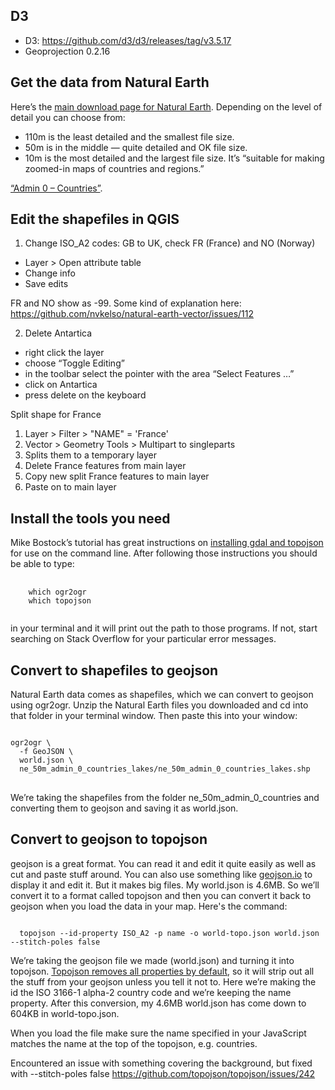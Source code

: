 ## D3
- D3: https://github.com/d3/d3/releases/tag/v3.5.17
- Geoprojection 0.2.16

## Get the data from Natural Earth
Here’s the [main download page for Natural Earth](http://www.naturalearthdata.com/downloads/). Depending on the level of detail you can choose from:

* 110m is the least detailed and the smallest file size.
* 50m is in the middle — quite detailed and OK file size.
* 10m is the most detailed and the largest file size. It’s “suitable for making zoomed-in maps of countries and regions.”

[“Admin 0 – Countries”](http://www.naturalearthdata.com/http//www.naturalearthdata.com/download/50m/cultural/ne_50m_admin_0_countries.zip).

## Edit the shapefiles in QGIS
1. Change ISO_A2 codes: GB to UK, check FR (France) and NO (Norway)
- Layer > Open attribute table
- Change info
- Save edits

FR and NO show as -99. Some kind of explanation here: https://github.com/nvkelso/natural-earth-vector/issues/112

2. Delete Antartica
- right click the layer
- choose “Toggle Editing”
- in the toolbar select the pointer with the area “Select Features …”
- click on Antartica
- press delete on the keyboard

Split shape for France
1. Layer > Filter > "NAME" =  'France'
2. Vector > Geometry Tools > Multipart to singleparts
3. Splits them to a temporary layer
4. Delete France features from main layer
5. Copy new split France features to main layer
6. Paste on to main layer


## Install the tools you need
Mike Bostock’s tutorial has great instructions on [installing gdal and topojson](https://bost.ocks.org/mike/map/#installing-tools) for use on the command line. After following those instructions you should be able to type:
<pre>
  <code>
    which ogr2ogr
    which topojson
  </code>
</pre>
in your terminal and it will print out the path to those programs. If not, start searching on Stack Overflow for your particular error messages.

## Convert to shapefiles to geojson
Natural Earth data comes as shapefiles, which we can convert to geojson using ogr2ogr. Unzip the Natural Earth files you downloaded and cd into that folder in your terminal window. Then paste this into your window:

<pre>
<code>
ogr2ogr \
  -f GeoJSON \
  world.json \
  ne_50m_admin_0_countries_lakes/ne_50m_admin_0_countries_lakes.shp
</code>
</pre>

We’re taking the shapefiles from the folder ne_50m_admin_0_countries and converting them to geojson and saving it as world.json.

## Convert to geojson to topojson
geojson is a great format. You can read it and edit it quite easily as well as cut and paste stuff around. You can also use something like [geojson.io](http://geojson.io/) to display it and edit it. But it makes big files. My world.json is 4.6MB. So we’ll convert it to a format called topojson and then you can convert it back to geojson when you load the data in your map. Here's the command:

<code>
  topojson --id-property ISO_A2 -p name -o world-topo.json world.json --stitch-poles false
</code>

</pre>

We’re taking the geojson file we made (world.json) and turning it into topojson. [Topojson removes all properties by default](https://github.com/mbostock/topojson/wiki/Command-Line-Reference#properties), so it will strip out all the stuff from your geojson unless you tell it not to. Here we’re making the id the ISO 3166-1 alpha-2 country code and we’re keeping the name property. After this conversion, my 4.6MB world.json has come down to 604KB in world-topo.json.

When you load the file make sure the name specified in your JavaScript matches the name at the top of the topojson, e.g. countries.

Encountered an issue with something covering the background, but fixed with --stitch-poles false https://github.com/topojson/topojson/issues/242

